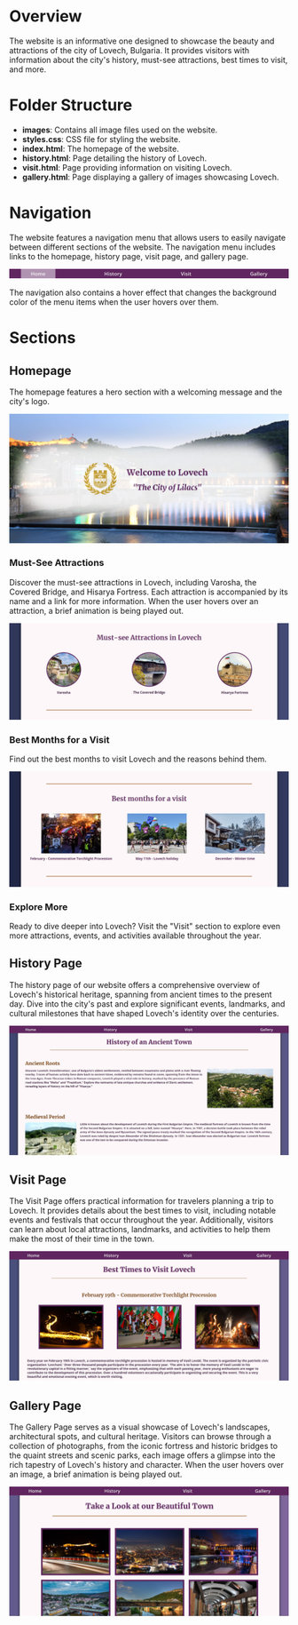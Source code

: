 # Overview

The website is an informative one designed to showcase the beauty and attractions of the city of Lovech, Bulgaria. It provides visitors with information about the city's history, must-see attractions, best times to visit, and more.

# Folder Structure

- **images**: Contains all image files used on the website.
- **styles.css**: CSS file for styling the website.
- **index.html**: The homepage of the website.
- **history.html**: Page detailing the history of Lovech.
- **visit.html**: Page providing information on visiting Lovech.
- **gallery.html**: Page displaying a gallery of images showcasing Lovech.

# Navigation

The website features a navigation menu that allows users to easily navigate between different sections of the website. The navigation menu includes links to the homepage, history page, visit page, and gallery page.

![Navigation Image](https://github.com/elizabethbo02/Lovech-Website/blob/main/images/readme/Navigation.jpg)

The navigation also contains a hover effect that changes the background color of the menu items when the user hovers over them.

# Sections

## Homepage

The homepage features a hero section with a welcoming message and the city's logo. 

![Hero Image](https://github.com/elizabethbo02/Lovech-Website/blob/main/images/readme/Hero.jpg)

### Must-See Attractions

Discover the must-see attractions in Lovech, including Varosha, the Covered Bridge, and Hisarya Fortress. Each attraction is accompanied by its name and a link for more information. When the user hovers over an attraction, a brief animation is being played out.

![Attractions Image](https://github.com/elizabethbo02/Lovech-Website/blob/main/images/readme/MustSee.jpg)

### Best Months for a Visit

Find out the best months to visit Lovech and the reasons behind them. 

![Best Months Image](https://github.com/elizabethbo02/Lovech-Website/blob/main/images/readme/BestMonths.jpg?raw=true)

### Explore More

Ready to dive deeper into Lovech? Visit the "Visit" section to explore even more attractions, events, and activities available throughout the year.

## History Page

The history page of our website offers a comprehensive overview of Lovech's historical heritage, spanning from ancient times to the present day. Dive into the city's past and explore significant events, landmarks, and cultural milestones that have shaped Lovech's identity over the centuries.

![History Page screenshot](https://github.com/elizabethbo02/Lovech-Website/blob/main/images/readme/HistoryPage.jpg)


## Visit Page

The Visit Page offers practical information for travelers planning a trip to Lovech. 
It provides details about the best times to visit, including notable events and festivals that occur 
throughout the year. Additionally, visitors can learn about local attractions, landmarks, and activities 
to help them make the most of their time in the town.

![Visit Page screenshot](https://github.com/elizabethbo02/Lovech-Website/blob/main/images/readme/VisitPage.jpg)

## Gallery Page

The Gallery Page serves as a visual showcase of Lovech's landscapes, architectural spots, and cultural heritage. 
Visitors can browse through a collection of photographs, from the iconic fortress and historic bridges to the quaint streets and 
scenic parks, each image offers a glimpse into the rich tapestry of Lovech's history and character. 
When the user hovers over an image, a brief animation is being played out.

![Gallery Page screenshot](https://github.com/elizabethbo02/Lovech-Website/blob/main/images/readme/GalleryPage.jpg)


